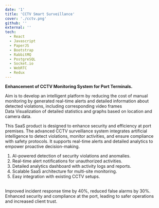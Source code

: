 ```yaml
---
date: '1'
title: 'CCTV Smart Surveillance'
cover: './cctv.png'
github: ''
external: ''
tech:
  - React
  - Javascript
  - PaperJS
  - Bootstrap
  - RabbitMQ
  - PostgreSQL
  - Socket.io
  - WebRTC
  - Redux
---
```


<b>Enhancement of CCTV Monitoring System for Port Terminals.</b>

Aim is to develop an intelligent platform by reducing the cost of manual monitoring by generated real-time alerts and detailed information about detected violations, including corresponding video frames  
Data Visualization of detailed statistics and graphs based on location and camera data.

This SaaS product is designed to enhance security and efficiency at port premises. The advanced CCTV surveillance system integrates artificial intelligence to detect violations, monitor activities, and ensure compliance with safety protocols. It supports real-time alerts and detailed analytics to empower proactive decision-making.


<ol><li>AI-powered detection of security violations and anomalies.</li><li>Real-time alert notifications for unauthorized activities.</li><li>Detailed analytics dashboard with activity logs and reports.</li><li>Scalable SaaS architecture for multi-site monitoring.</li><li>Easy integration with existing CCTV setups.</li></ol>
<br/>
Improved incident response time by 40%, reduced false alarms by 30%. Enhanced security and compliance at the port, leading to safer operations and increased client trust.